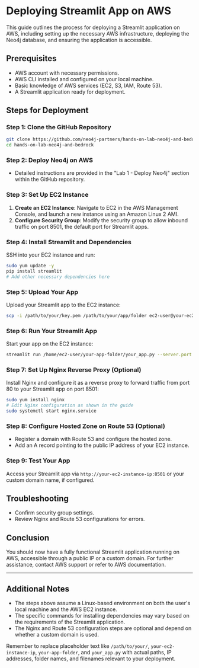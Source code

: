 
# Deploying Streamlit App on AWS

This guide outlines the process for deploying a Streamlit application on AWS, including setting up the necessary AWS infrastructure, deploying the Neo4j database, and ensuring the application is accessible.

## Prerequisites

- AWS account with necessary permissions.
- AWS CLI installed and configured on your local machine.
- Basic knowledge of AWS services (EC2, S3, IAM, Route 53).
- A Streamlit application ready for deployment.

## Steps for Deployment

### Step 1: Clone the GitHub Repository

```bash
git clone https://github.com/neo4j-partners/hands-on-lab-neo4j-and-bedrock.git
cd hands-on-lab-neo4j-and-bedrock
```

### Step 2: Deploy Neo4j on AWS

- Detailed instructions are provided in the "Lab 1 - Deploy Neo4j" section within the GitHub repository.

### Step 3: Set Up EC2 Instance

1. **Create an EC2 Instance**: Navigate to EC2 in the AWS Management Console, and launch a new instance using an Amazon Linux 2 AMI.
2. **Configure Security Group**: Modify the security group to allow inbound traffic on port 8501, the default port for Streamlit apps.

### Step 4: Install Streamlit and Dependencies

SSH into your EC2 instance and run:

```bash
sudo yum update -y
pip install streamlit
# Add other necessary dependencies here
```

### Step 5: Upload Your App

Upload your Streamlit app to the EC2 instance:

```bash
scp -i /path/to/your/key.pem /path/to/your/app/folder ec2-user@your-ec2-instance-ip:/home/ec2-user/
```

### Step 6: Run Your Streamlit App

Start your app on the EC2 instance:

```bash
streamlit run /home/ec2-user/your-app-folder/your_app.py --server.port 8501
```

### Step 7: Set Up Nginx Reverse Proxy (Optional)

Install Nginx and configure it as a reverse proxy to forward traffic from port 80 to your Streamlit app on port 8501:

```bash
sudo yum install nginx
# Edit Nginx configuration as shown in the guide
sudo systemctl start nginx.service
```

### Step 8: Configure Hosted Zone on Route 53 (Optional)

- Register a domain with Route 53 and configure the hosted zone.
- Add an A record pointing to the public IP address of your EC2 instance.

### Step 9: Test Your App

Access your Streamlit app via `http://your-ec2-instance-ip:8501` or your custom domain name, if configured.

## Troubleshooting

- Confirm security group settings.
- Review Nginx and Route 53 configurations for errors.

## Conclusion

You should now have a fully functional Streamlit application running on AWS, accessible through a public IP or a custom domain. For further assistance, contact AWS support or refer to AWS documentation.

---

## Additional Notes

- The steps above assume a Linux-based environment on both the user's local machine and the AWS EC2 instance.
- The specific commands for installing dependencies may vary based on the requirements of the Streamlit application.
- The Nginx and Route 53 configuration steps are optional and depend on whether a custom domain is used.

Remember to replace placeholder text like `/path/to/your/`, `your-ec2-instance-ip`, `your-app-folder`, and `your_app.py` with actual paths, IP addresses, folder names, and filenames relevant to your deployment.

